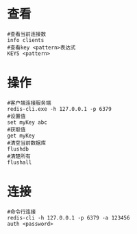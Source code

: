 # 查看

```shell
#查看当前连接数
info clients
#查看key <pattern>表达式
KEYS <pattern>
```

# 操作

```shell
#客户端连接服务端
redis-cli.exe -h 127.0.0.1 -p 6379
#设置值
set myKey abc
#获取值
get myKey
#清空当前数据库
flushdb
#清楚所有
flushall
```

# 连接

```shell
#命令行连接
redis-cli -h 127.0.0.1 -p 6379 -a 123456
auth <password>
```

